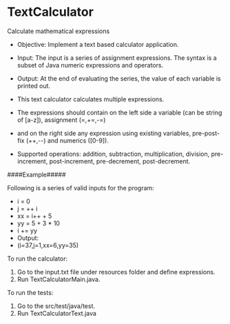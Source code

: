 # TextCalculator
Calculate mathematical expressions

* Objective: Implement a text based calculator application.
* Input: The input is a series of assignment expressions. The syntax is a subset of Java numeric expressions and operators.
* Output: At the end of evaluating the series, the value of each variable is printed out.

* This text calculator calculates multiple expressions.
* The expressions should contain on the left side a variable (can be string of [a-z]), assignment (=,+=,-=)
* and on the right side any expression using existing variables, pre-post-fix (++,--) and numerics ([0-9]).
* Supported operations: addition, subtraction, multiplication, division, pre-increment, post-increment, pre-decrement, post-decrement.


####Example#####

Following is a series of valid inputs for the program:

* i = 0
* j = ++ i
* xx = i++ + 5
* yy = 5 + 3 * 10
* i += yy
* Output:
* (i=37,j=1,xx=6,yy=35)

To run the calculator:
1. Go to the input.txt file under resources folder and define expressions.
2. Run TextCalculatorMain.java.

To run the tests:
1. Go to the src/test/java/test.
2. Run TextCalculatorText.java

